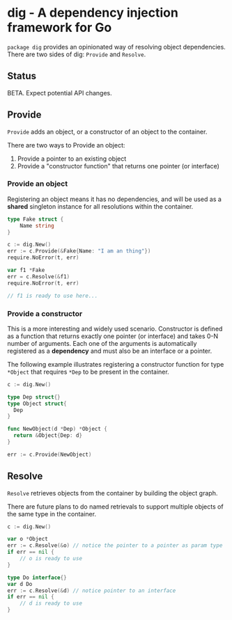 # dig - A dependency injection framework for Go

`package dig` provides an opinionated way of resolving object dependencies.
There are two sides of dig: `Provide` and `Resolve`.

## Status

BETA. Expect potential API changes.

## Provide

`Provide` adds an object, or a constructor of an object to the container.

There are two ways to Provide an object:

1. Provide a pointer to an existing object
1. Provide a "constructor function" that returns one pointer (or interface)

### Provide an object

Registering an object means it has no dependencies, and will be used as a
**shared** singleton instance for all resolutions within the container.

```go
type Fake struct {
    Name string
}

c := dig.New()
err := c.Provide(&Fake{Name: "I am an thing"})
require.NoError(t, err)

var f1 *Fake
err = c.Resolve(&f1)
require.NoError(t, err)

// f1 is ready to use here...
```

### Provide a constructor

This is a more interesting and widely used scenario. Constructor is defined as a
function that returns exactly one pointer (or interface) and takes 0-N number of
arguments. Each one of the arguments is automatically registered as a
**dependency** and must also be an interface or a pointer.

The following example illustrates registering a constructor function for type
`*Object` that requires `*Dep` to be present in the container.

```go
c := dig.New()

type Dep struct{}
type Object struct{
  Dep
}

func NewObject(d *Dep) *Object {
  return &Object{Dep: d}
}

err := c.Provide(NewObject)
```

## Resolve

`Resolve` retrieves objects from the container by building the object graph.

There are future plans to do named retrievals to support multiple
objects of the same type in the container.

```go
c := dig.New()

var o *Object
err := c.Resolve(&o) // notice the pointer to a pointer as param type
if err == nil {
    // o is ready to use
}

type Do interface{}
var d Do
err := c.Resolve(&d) // notice pointer to an interface
if err == nil {
    // d is ready to use
}
```
